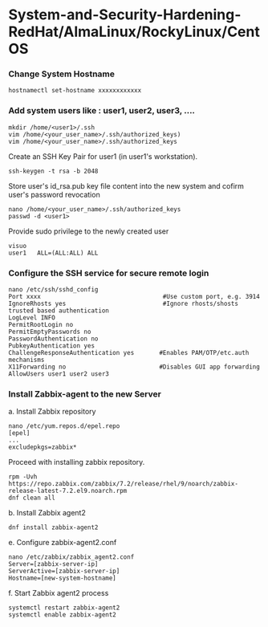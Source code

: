 # System-and-Security-Hardening-RedHat/AlmaLinux/RockyLinux/CentOS

### Change System Hostname
```shell
hostnamectl set-hostname xxxxxxxxxxxx
```
### Add system users like : user1, user2, user3, ....
```shell
mkdir /home/<user1>/.ssh
vim /home/<your_user_name>/.ssh/authorized_keys)
vim /home/<your_user_name>/.ssh/authorized_keys
```
Create an SSH Key Pair for user1 (in user1's workstation). 
```shell
ssh-keygen -t rsa -b 2048 
```
Store user's id_rsa.pub key file content into the new system and cofirm user's password revocation
```shell
nano /home/<your_user_name>/.ssh/authorized_keys
passwd -d <user1>
```
Provide sudo privilege to the newly created user
```shell
visuo
user1   ALL=(ALL:ALL) ALL
```

### Configure the SSH service for secure remote login
```shell
nano /etc/ssh/sshd_config
Port xxxx                                  #Use custom port, e.g. 3914
IgnoreRhosts yes                           #Ignore rhosts/shosts trusted based authentication 
LogLevel INFO
PermitRootLogin no
PermitEmptyPasswords no
PasswordAuthentication no
PubkeyAuthentication yes
ChallengeResponseAuthentication yes       #Enables PAM/OTP/etc.auth mechanisms 
X11Forwarding no                          #Disables GUI app forwarding
AllowUsers user1 user2 user3
```

### Install Zabbix-agent to the new Server
a. Install Zabbix repository
```shell
nano /etc/yum.repos.d/epel.repo
[epel]
...
excludepkgs=zabbix*
```
Proceed with installing zabbix repository.
```shell
rpm -Uvh https://repo.zabbix.com/zabbix/7.2/release/rhel/9/noarch/zabbix-release-latest-7.2.el9.noarch.rpm
dnf clean all
```
b. Install Zabbix agent2
```shell
dnf install zabbix-agent2
```
e. Configure zabbix-agent2.conf
```shell
nano /etc/zabbix/zabbix_agent2.conf
Server=[zabbix-server-ip]
ServerActive=[zabbix-server-ip]
Hostname=[new-system-hostname]
```
f. Start Zabbix agent2 process
```
systemctl restart zabbix-agent2
systemctl enable zabbix-agent2
```
